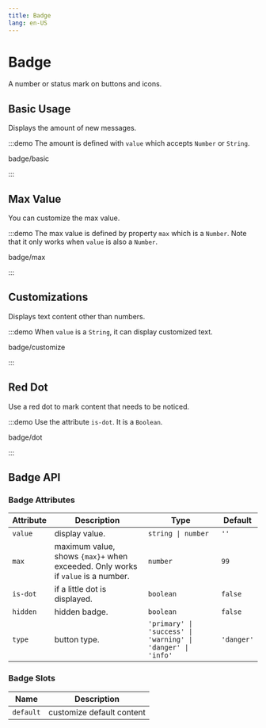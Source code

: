 ```yaml
---
title: Badge
lang: en-US
---
```


# Badge

A number or status mark on buttons and icons.

## Basic Usage

Displays the amount of new messages.

:::demo The amount is defined with `value` which accepts `Number` or `String`.

badge/basic

:::

## Max Value

You can customize the max value.

:::demo The max value is defined by property `max` which is a `Number`. Note that it only works when `value` is also a `Number`.

badge/max

:::

## Customizations

Displays text content other than numbers.

:::demo When `value` is a `String`, it can display customized text.

badge/customize

:::

## Red Dot

Use a red dot to mark content that needs to be noticed.

:::demo Use the attribute `is-dot`. It is a `Boolean`.

badge/dot

:::

## Badge API

### Badge Attributes

| Attribute | Description                                                                     | Type                                                        | Default    |
| --------- | ------------------------------------------------------------------------------- | ----------------------------------------------------------- | ---------- |
| `value`   | display value.                                                                  | `string \| number`                                          | `''`       |
| `max`     | maximum value, shows `{max}+` when exceeded. Only works if `value` is a number. | `number`                                                    | `99`       |
| `is-dot`  | if a little dot is displayed.                                                   | `boolean`                                                   | `false`    |
| `hidden`  | hidden badge.                                                                   | `boolean`                                                   | `false`    |
| `type`    | button type.                                                                    | `'primary' \| 'success' \| 'warning' \| 'danger' \| 'info'` | `'danger'` |

### Badge Slots

| Name      | Description               |
| --------- | ------------------------- |
| `default` | customize default content |
